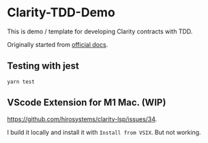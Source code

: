 # Clarity-TDD-Demo
This is demo / template for developing Clarity contracts with TDD.

Originally started from [official docs](https://github.com/clarity-lang/overview).

## Testing with jest
```
yarn test
```

## VScode Extension for M1 Mac. (WIP)
https://github.com/hirosystems/clarity-lsp/issues/34.

I build it locally and install it with `Install from VSIX`. But not working.
